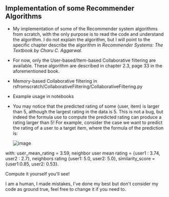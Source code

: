 ## Implementation of some Recommender Algorithms

* My implementation of some of the Recommender system algorithms from scratch, with the only purpose is to read the code and understand the algorithm. I do not explain the algorithm, but I will point to the specific chapter describe the algorithm in *Recommender Systems: The Textbook by Charu C. Aggarwal*.

* For now, only the User-based/Item-based Collaborative filtering are available. These algorithm are described in chapter 2.3, page 33 in the aforementioned book.

* Memory-based Collaborative filtering in rsfromscratch/CollaborativeFiltering/CollaborativeFiltering.py

* Example usage in notebooks

* You may notice that the predicted rating of some (user, item) is larger than 5, although the largest rating in the data is 5. This is not a bug, but indeed the formula use to compute the predicted rating can produce a rating larger than 5! For example, consider the case we want to predict the rating of a user to a target item, where the formula of the prediction is: 

  ![image](https://user-images.githubusercontent.com/54271806/137902913-c63c2ecc-64f2-4f38-af1c-f7f314dcb0d0.png)


 with: user_mean_rating =  3.59, neighbor user mean rating = {user1 : 3.74, user2 : 2.7}, neighbors rating {user1: 5.0, user2: 5.0}, similarity_score = {user1:0.85, user2: 0.53}.
 
 Compute it yourself you'll see!
 
I am a human, I made mistakes, I've done my best but don't consider my code as ground true, feel free to change it if you need to.

